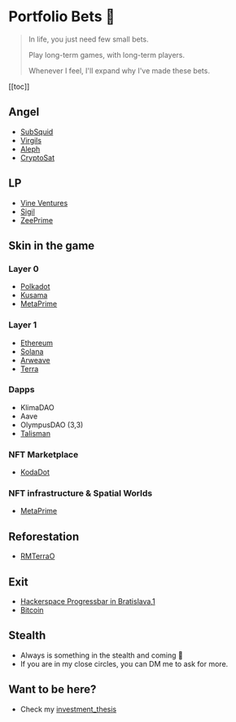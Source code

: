 # Portfolio Bets 🎲

> In life, you just need few small bets.
>
> Play long-term games, with long-term players.
>
> Whenever I feel, I'll expand why I've made these bets.

[[toc]]

## Angel 
- [SubSquid](https://www.subsquid.io/)
- [Virgils](http://virgils.io/)
- [Aleph](https://aleph.im/)
- [CryptoSat](https://cryptosat.io/)

## LP 
- [Vine Ventures](https://vine.vc/)
- [Sigil](https://www.sigilfund.com/)
- [ZeePrime](https://zeeprime.capital/portfolio)

## Skin in the game
### Layer 0
- [Polkadot](https://kusama.network)
- [Kusama](https://polkadot.network)
- [MetaPrime](https://twitter.com/metaprime_net)

### Layer 1
- [Ethereum](https://en.wikipedia.org/wiki/Ethereum)
- [Solana](https://en.wikipedia.org/wiki/Solana_(blockchain_platform))
- [Arweave](https://www.arweave.org/)
- [Terra](https://www.terra.money/)

### Dapps
- KlimaDAO
- Aave
- OlympusDAO (3,3)
- [Talisman](https://talisman.community/)

### NFT Marketplace
- [KodaDot](https://twitter.com/kodadot)

### NFT infrastructure & Spatial Worlds 
- [MetaPrime](https://metaprime.network/)

## Reforestation
- [RMTerraO](https://twitter.com/rmterraO)

## Exit
- [Hackerspace Progressbar in Bratislava](https://progressbar.sk),[1](https://sk.wikipedia.org/wiki/Progressbar)
- [Bitcoin](https://en.wikipedia.org/wiki/Bitcoin)

## Stealth
- Always is something in the stealth and coming 👀
- If you are in my close circles, you can DM me to ask for more.

## Want to be here?
- Check my [investment_thesis](investment_thesis)
